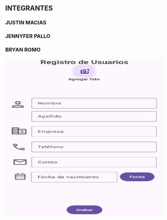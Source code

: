 ## INTEGRANTES ##
### JUSTIN MACIAS
### JENNYFER PALLO
### BRYAN ROMO

<img src="CAPTURA.png" width="500" height="500">
